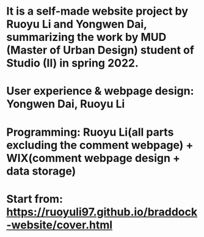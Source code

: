 # It is a self-made website project by Ruoyu Li and Yongwen Dai, summarizing the work by MUD (Master of Urban Design) student of Studio (II) in spring 2022.
# User experience & webpage design: Yongwen Dai, Ruoyu Li
# Programming: Ruoyu Li(all parts excluding the comment webpage) + WIX(comment webpage design + data storage)
# Start from: https://ruoyuli97.github.io/braddock-website/cover.html
